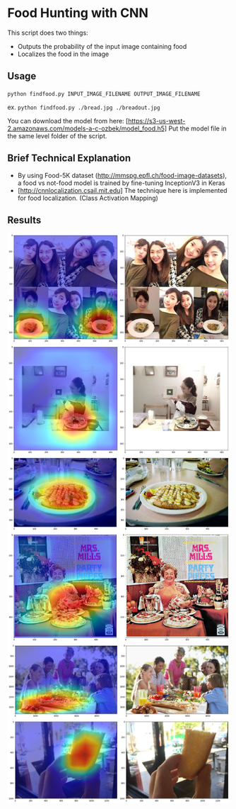 # Food Hunting with CNN

This script does two things:
* Outputs the probability of the input image containing food
* Localizes the food in the image

## Usage

`python findfood.py INPUT_IMAGE_FILENAME OUTPUT_IMAGE_FILENAME`

ex.
`python findfood.py ./bread.jpg ./breadout.jpg`

You can download the model from here: [https://s3-us-west-2.amazonaws.com/models-a-c-ozbek/model_food.h5]
Put the model file in the same level folder of the script.

## Brief Technical Explanation
* By using Food-5K dataset (http://mmspg.epfl.ch/food-image-datasets), a food vs not-food model is trained by fine-tuning InceptionV3 in Keras
* [http://cnnlocalization.csail.mit.edu] The technique here is implemented for food localization. (Class Activation Mapping)

## Results

![png](./results/food1.png)
![png](./results/food2.png)
![png](./results/food3.png)
![png](./results/food4.png)
![png](./results/food5.png)
![png](./results/food6.png)
